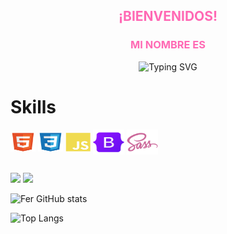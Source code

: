 <h2 align="center" style="color:#FF69B4;">
  ¡BIENVENIDOS!
</h2>

<h3 align="center" style="color:#FF69B4;">
  MI NOMBRE ES
</h3>
<p align="center">
  <img src="https://readme-typing-svg.herokuapp.com?font=Fira+Code&size=40&pause=1000&color=FF69B4&center=true&vCenter=true&width=500&lines=+𝑭𝑬𝑹𝑵𝑨𝑵𝑫𝑨+" alt="Typing SVG" />
</p>



### <h1> Skills </h1>
  <img align="center" alt="HTML" height="30" width="40" src="https://raw.githubusercontent.com/devicons/devicon/master/icons/html5/html5-original.svg"> <img align="center" alt="CSS" height="30" width="40" src="https://raw.githubusercontent.com/devicons/devicon/master/icons/css3/css3-original.svg">   <img align="center" alt="JS" height="30" width="40" src="https://raw.githubusercontent.com/devicons/devicon/master/icons/javascript/javascript-plain.svg"> <img align="center" alt="Bootstrap" height="40" width="50" src="https://raw.githubusercontent.com/devicons/devicon/master/icons/bootstrap/bootstrap-original.svg">  <img align="center" alt="SASS" height="40" width="50" src="https://raw.githubusercontent.com/devicons/devicon/master/icons/sass/sass-original.svg">

##
  <a href = "mailto:fernanda23demarzo@gmail.com"><img src="https://img.shields.io/badge/-Gmail-%23333?style=for-the-badge&logo=gmail&logoColor=red" target="_blank"></a>
  <a href="https://www.linkedin.com/in/fernanda-d%C3%ADaz/" target="_blank"><img src="https://img.shields.io/badge/-LinkedIn-%230077B5?style=for-the-badge&logo=linkedin&logoColor=white" target="_blank"></a> 

![Fer GitHub stats](https://github-readme-stats.vercel.app/api?username=feruzu&count_private=true&custom_title=Fernanda&nbsp;GitHub&nbsp;Stats&bg_color=100,5b4f51,fffff9&title_color=fff&text_color=fff)

![Top Langs](https://github-readme-stats.vercel.app/api/top-langs/?username=feruzu&layout=compact&custom_title=Lenguajes&nbsp;más&nbsp;utilizados%20⌨️&bg_color=100,5b4f51,fffff9&title_color=fff&text_color=fff)




 
